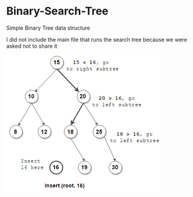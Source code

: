 # Binary-Search-Tree
  Simple Binary Tree data structure
  
  I did not include the main file that runs the search tree because we were asked not to share it
  
  ![Image of a BST](https://github.com/BrandonJarrell/Binary-Search-Tree/blob/main/Insert-into-BST.png)
